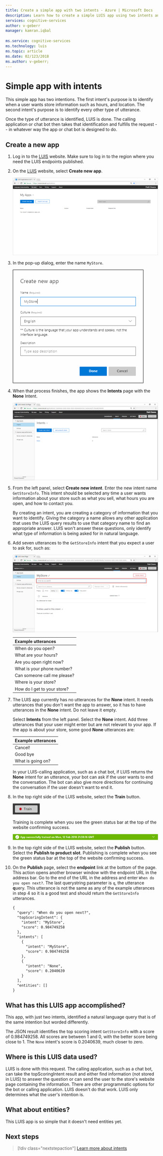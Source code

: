 ```yaml
---
title: Create a simple app with two intents - Azure | Microsoft Docs 
description: Learn how to create a simple LUIS app using two intents and no entities to identify user utterances. 
services: cognitive-services
author: v-geberr
manager: kamran.iqbal

ms.service: cognitive-services
ms.technology: luis
ms.topic: article
ms.date: 02/123/2018
ms.author: v-geberr;
---
```


# Simple app with intents
This simple app has two intentions. The first intent's purpose is to identify when a user wants store information such as hours, and location. The second intent's purpose is to identify every other type of utterance. 

Once the type of utterance is identified, LUIS is done. The calling application or chat bot then takes that identification and fulfills the request -- in whatever way the app or chat bot is designed to do. 

## Create a new app
1. Log in to the [LUIS][LUIS] website. Make sure to log in to the region where you need the LUIS endpoints published.

2. On the [LUIS][LUIS] website, select **Create new app**.  

    ![LUIS apps list](./media/luis-quickstart-intents-only/app-list.png)

3. In the pop-up dialog, enter the name `MyStore`. 

    ![LUIS new app](./media/luis-quickstart-intents-only/create-app.png)

4. When that process finishes, the app shows the **Intents** page with the **None** Intent. 

    ![Intents page](./media/luis-quickstart-intents-only/intents-list.png)

5. From the left panel, select **Create new intent**. Enter the new intent name `GetStoreInfo`. This intent should be selected any time a user wants information about your store such as what you sell, what hours you are open, and how to contact you.

    By creating an intent, you are creating a category of information that you want to identify. Giving the category a name allows any other application that uses the LUIS query results to use that category name to find an appropriate answer. LUIS won't answer these questions, only identify what type of information is being asked for in natural language. 

6. Add seven utterances to the `GetStoreInfo` intent that you expect a user to ask for, such as:

    ![New utterance](./media/luis-quickstart-intents-only/utterance-getstoreinfo.png)

    | Example utterances|
    |--|
    |When do you open?|
    |What are your hours?|
    |Are you open right now?|
    |What is your phone number?|
    |Can someone call me please?|
    |Where is your store?|
    |How do I get to your store?|

7. The LUIS app currently has no utterances for the **None** intent. It needs utterances that you don't want the app to answer, so it has to have utterances in the **None** intent. Do not leave it empty. 
    
    Select **Intents** from the left panel. Select the **None** intent. Add three utterances that your user might enter but are not relevant to your app. If the app is about your store, some good **None** utterances are:

    | Example utterances|
    |--|
    |Cancel!|
    |Good bye|
    |What is going on?|

    In your LUIS-calling application, such as a chat bot, if LUIS returns the **None** intent for an utterance, your bot can ask if the user wants to end the conversation. The bot can also give more directions for continuing the conversation if the user doesn't want to end it. 

8. In the top right side of the LUIS website, select the **Train** button. 

    ![Train button](./media/luis-quickstart-intents-only/train-button.png)

    Training is complete when you see the green status bar at the top of the website confirming success.

    ![Trained status bar](./media/luis-quickstart-intents-only/trained.png)

9. In the top right side of the LUIS website, select the **Publish** button. Select the **Publish to product slot**. Publishing is complete when you see the green status bar at the top of the website confirming success.

10. On the **Publish** page, select the **endpoint** link at the bottom of the page. This action opens another browser window with the endpoint URL in the address bar. Go to the end of the URL in the address and enter `When do you open next?`. The last querystring parameter is `q`, the utterance **q**uery. This utterance is not the same as any of the example utterances in step 4 so it is a good test and should return the `GetStoreInfo` utterances. 

    ```
    {
      "query": "When do you open next?",
      "topScoringIntent": {
        "intent": "MyStore",
        "score": 0.984749258
      },
      "intents": [
        {
          "intent": "MyStore",
          "score": 0.984749258
        },
        {
          "intent": "None",
          "score": 0.2040639
        }
      ],
      "entities": []
    }
    ```

## What has this LUIS app accomplished?
This app, with just two intents, identified a natural language query that is of the same intention but worded differently. 

The JSON result identifies the top scoring intent `GetStoreInfo` with a score of 0.984749258. All scores are between 1 and 0, with the better score being close to 1. The `None` intent's score is 0.2040639, much closer to zero. 

## Where is this LUIS data used? 
LUIS is done with this request. The calling application, such as a chat bot, can take the topScoringIntent result and either find information (not stored in LUIS) to answer the question or can send the user to the store's website page containing the information. There are other programmatic options for the bot or calling application. LUIS doesn't do that work. LUIS only determines what the user's intention is. 

## What about entities? 
This LUIS app is so simple that it doesn't need entities yet. 

## Next steps

> [!div class="nextstepaction"]
> [Learn more about intents](luis-concept-intent.md)


<!--References-->
[LUIS]:luis-reference-regions.md